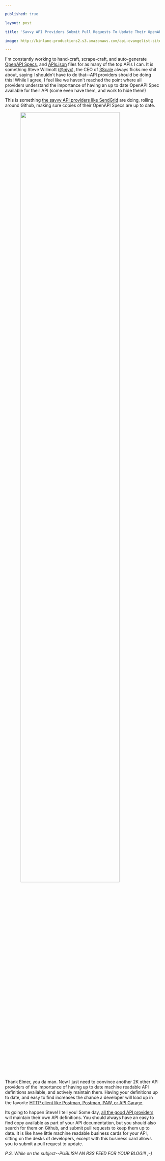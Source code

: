 ---
published: true
layout: post
title: 'Savvy API Providers Submit Pull Requests To Update Their OpenAPI Specs In My Github Repo'
image: http://kinlane-productions2.s3.amazonaws.com/api-evangelist-site/blog/Update_SendGrid_Swagger_File_by_thinkingserious_Â·_Pull_Request__42_Â·_api-stack_api-stack.png
---

<p>I'm constantly working to hand-craft, scrape-craft, and auto-generate <a href="https://github.com/OAI/OpenAPI-Specification">OpenAPI Specs</a>, and <a href="http://apisjson.org/">APIs.json</a> files for as many of the top APIs I can. It is something Steve Willmott (<a href="https://twitter.com/njyx">@njyx</a>), the CEO of <a href="https://3scale.net">3Scale</a> always flicks me shit about, saying I shouldn't have to do that--API providers should be doing this! While I agree, I feel like we haven't reached the point where all providers understand the importance of having an up to date OpenAPI Spec available for their API (some even have them, and work to hide them!)
<p>This is something <a href="http://sendgrid.com">the savvy API providers like SendGrid</a> are doing, rolling around Github, making sure copies of their OpenAPI Specs are up to date.&nbsp;
<p><a href="https://github.com/api-stack/api-stack/pull/42"><img style="display: block; margin-left: auto; margin-right: auto;" src="https://kinlane-productions2.s3.amazonaws.com/api-evangelist-site/blog/Update_SendGrid_Swagger_File_by_thinkingserious_&middot;_Pull_Request__42_&middot;_api-stack_api-stack.png" alt="" width="80%" align="center" /></a>
<p>Thank Elmer, you da man. Now I just need to convince another 2K other API providers of the importance of having up to date machine readable API definitions available, and actively maintain them. Having your definitions up to date, and easy to find increases the chance a developer will load up in the favorite <a href="http://client.apievangelist.com/organizations/">HTTP client like Postman, Postman, PAW, or API Garage</a>.&nbsp;
<p>Its going to happen Steve! I tell you! Some day, <span style="text-decoration: underline;">all the good API providers</span> will maintain their own API definitions. You should always have an easy to find copy available as part of your API documentation, but you should also search for them on Github, and submit pull requests to keep them up to date. It is like have little machine readable business cards for your API, sitting on the desks of developers, except with this business card allows you to submit a pull request to update.&nbsp;
<p><em>P.S. While on the subject--PUBLISH AN RSS FEED FOR YOUR BLOG!!! ;-)</em>

